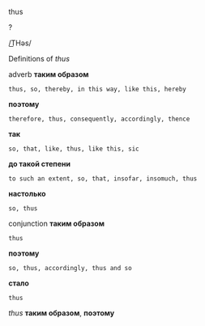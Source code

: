 thus

?

/T͟Həs/

Definitions of _thus_

adverb
**таким образом**

    thus, so, thereby, in this way, like this, hereby
**поэтому**

    therefore, thus, consequently, accordingly, thence
**так**

    so, that, like, thus, like this, sic
**до такой степени**

    to such an extent, so, that, insofar, insomuch, thus
**настолько**

    so, thus

conjunction
**таким образом**

    thus
**поэтому**

    so, thus, accordingly, thus and so
**стало**

    thus

_thus_
**таким образом**, **поэтому**